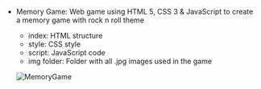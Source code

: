 - Memory Game: Web game using HTML 5, CSS 3 & JavaScript to create a memory game with rock n roll theme
 	- index: HTML structure
 	- style: CSS style
 	- script: JavaScript code
 	- img folder: Folder with all .jpg images used in the game

     ![MemoryGame](https://user-images.githubusercontent.com/95775417/170577095-0156c40f-fb98-4fc9-971c-7f5650a0f395.gif)
